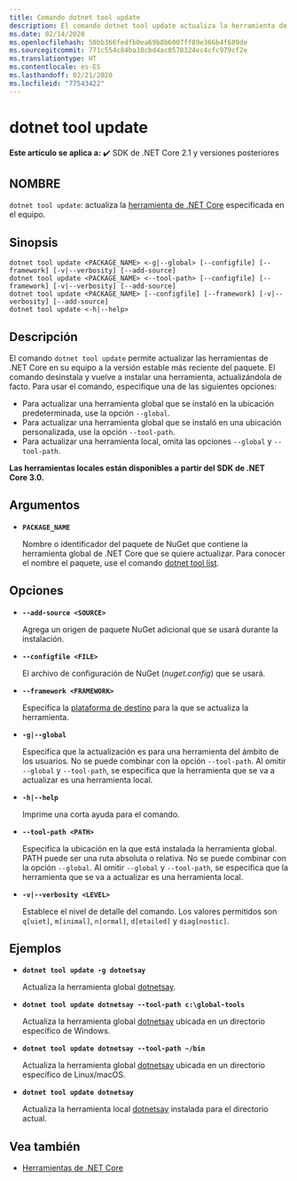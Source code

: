 ```yaml
---
title: Comando dotnet tool update
description: El comando dotnet tool update actualiza la herramienta de .NET Core en su equipo.
ms.date: 02/14/2020
ms.openlocfilehash: 50bb366fedfb0ea69b8b6007ff89e366b4f689de
ms.sourcegitcommit: 771c554c84ba38cbd4ac0578324ec4cfc979cf2e
ms.translationtype: HT
ms.contentlocale: es-ES
ms.lasthandoff: 02/21/2020
ms.locfileid: "77543422"
---
```

# <a name="dotnet-tool-update"></a>dotnet tool update

**Este artículo se aplica a:** ✔️ SDK de .NET Core 2.1 y versiones posteriores

## <a name="name"></a>NOMBRE

`dotnet tool update`: actualiza la [herramienta de .NET Core](global-tools.md) especificada en el equipo.

## <a name="synopsis"></a>Sinopsis

```dotnetcli
dotnet tool update <PACKAGE_NAME> <-g|--global> [--configfile] [--framework] [-v|--verbosity] [--add-source]
dotnet tool update <PACKAGE_NAME> <--tool-path> [--configfile] [--framework] [-v|--verbosity] [--add-source]
dotnet tool update <PACKAGE_NAME> [--configfile] [--framework] [-v|--verbosity] [--add-source]
dotnet tool update <-h|--help>
```

## <a name="description"></a>Descripción

El comando `dotnet tool update` permite actualizar las herramientas de .NET Core en su equipo a la versión estable más reciente del paquete. El comando desinstala y vuelve a instalar una herramienta, actualizándola de facto. Para usar el comando, especifique una de las siguientes opciones:

* Para actualizar una herramienta global que se instaló en la ubicación predeterminada, use la opción `--global`.
* Para actualizar una herramienta global que se instaló en una ubicación personalizada, use la opción `--tool-path`.
* Para actualizar una herramienta local, omita las opciones `--global` y `--tool-path`.

**Las herramientas locales están disponibles a partir del SDK de .NET Core 3.0.**

## <a name="arguments"></a>Argumentos

- **`PACKAGE_NAME`**

  Nombre o identificador del paquete de NuGet que contiene la herramienta global de .NET Core que se quiere actualizar. Para conocer el nombre el paquete, use el comando [dotnet tool list](dotnet-tool-list.md).

## <a name="options"></a>Opciones

- **`--add-source <SOURCE>`**

  Agrega un origen de paquete NuGet adicional que se usará durante la instalación.

- **`--configfile <FILE>`**

  El archivo de configuración de NuGet (*nuget.config*) que se usará.

- **`--framework <FRAMEWORK>`**

  Especifica la [plataforma de destino](../../standard/frameworks.md) para la que se actualiza la herramienta.

- **`-g|--global`**

  Especifica que la actualización es para una herramienta del ámbito de los usuarios. No se puede combinar con la opción `--tool-path`. Al omitir `--global` y `--tool-path`, se especifica que la herramienta que se va a actualizar es una herramienta local. 

- **`-h|--help`**

  Imprime una corta ayuda para el comando.

- **`--tool-path <PATH>`**

  Especifica la ubicación en la que está instalada la herramienta global. PATH puede ser una ruta absoluta o relativa. No se puede combinar con la opción `--global`. Al omitir `--global` y `--tool-path`, se especifica que la herramienta que se va a actualizar es una herramienta local. 

- **`-v|--verbosity <LEVEL>`**

  Establece el nivel de detalle del comando. Los valores permitidos son `q[uiet]`, `m[inimal]`, `n[ormal]`, `d[etailed]` y `diag[nostic]`.

## <a name="examples"></a>Ejemplos

- **`dotnet tool update -g dotnetsay`**

  Actualiza la herramienta global [dotnetsay](https://www.nuget.org/packages/dotnetsay/).

- **`dotnet tool update dotnetsay --tool-path c:\global-tools`**

  Actualiza la herramienta global [dotnetsay](https://www.nuget.org/packages/dotnetsay/) ubicada en un directorio específico de Windows.

- **`dotnet tool update dotnetsay --tool-path ~/bin`**

  Actualiza la herramienta global [dotnetsay](https://www.nuget.org/packages/dotnetsay/) ubicada en un directorio específico de Linux/macOS.

- **`dotnet tool update dotnetsay`**

  Actualiza la herramienta local [dotnetsay](https://www.nuget.org/packages/dotnetsay/) instalada para el directorio actual.

## <a name="see-also"></a>Vea también

- [Herramientas de .NET Core](global-tools.md)
